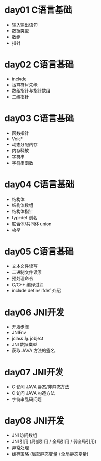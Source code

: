 # day01 C语言基础
- 输入输出语句
- 数据类型
- 数组
- 指针

# day02 C语言基础
- include
- 运算符优先级
- 数组指针与指针数组
- 二级指针

# day03 C语言基础
- 函数指针
- Void*
- 动态分配内存
- 内存释放
- 字符串
- 字符串函数

# day04 C语言基础
- 结构体
- 结构体数组
- 结构体指针
- typedef 别名
- 联合体/共同体 union
- 枚举

# day05 C语言基础
- 文本文件读写
- 二进制文件读写
- 预处理命令
- C/C++ 编译过程
- include define ifdef 介绍

# day06 JNI开发
- 开发步骤
- JNIEnv
- jclass 与 jobject
- JNI 数据类型
- 获取 JAVA 方法的签名

# day07 JNI开发
- C 访问 JAVA 静态/非静态方法
- C 访问 JAVA 构造方法
- 字符串乱码问题

# day08 JNI开发
- JNI 访问数组
- JNI 引用 (局部引用 / 全局引用 / 弱全局引用)
- 异常处理
- 缓存策略 (局部静态变量 / 全局静态变量)